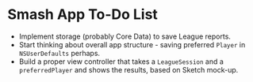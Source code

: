 # Smash App To-Do List
- Implement storage (probably Core Data) to save League reports.
- Start thinking about overall app structure - saving preferred `Player` in `NSUserDefaults` perhaps.
- Build a proper view controller that takes a `LeagueSession` and a `preferredPlayer` and shows the results, based on Sketch mock-up.
